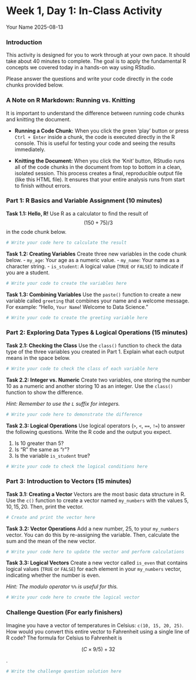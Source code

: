 Week 1, Day 1: In-Class Activity
================
Your Name
2025-08-13

### Introduction

This activity is designed for you to work through at your own pace. It
should take about 40 minutes to complete. The goal is to apply the
fundamental R concepts we covered today in a hands-on way using RStudio.

Please answer the questions and write your code directly in the code
chunks provided below.

### A Note on R Markdown: Running vs. Knitting

It is important to understand the difference between running code chunks
and knitting the document.

- **Running a Code Chunk:** When you click the green ‘play’ button or
  press `Ctrl + Enter` inside a chunk, the code is executed directly in
  the R console. This is useful for testing your code and seeing the
  results immediately.

- **Knitting the Document:** When you click the ‘Knit’ button, RStudio
  runs all of the code chunks in the document from top to bottom in a
  clean, isolated session. This process creates a final, reproducible
  output file (like this HTML file). It ensures that your entire
  analysis runs from start to finish without errors.

### Part 1: R Basics and Variable Assignment (10 minutes)

**Task 1.1: Hello, R!** Use R as a calculator to find the result of
$$(150 + 75) / 3$$ in the code chunk below.

``` r
# Write your code here to calculate the result
```

**Task 1.2: Creating Variables** Create three new variables in the code
chunk below. - `my_age`: Your age as a numeric value. - `my_name`: Your
name as a character string. - `is_student`: A logical value (`TRUE` or
`FALSE`) to indicate if you are a student.

``` r
# Write your code to create the variables here
```

**Task 1.3: Combining Variables** Use the `paste()` function to create a
new variable called `greeting` that combines your name and a welcome
message. For example: “Hello, `Your Name`! Welcome to Data Science.”

``` r
# Write your code to create the greeting variable here
```

### Part 2: Exploring Data Types & Logical Operations (15 minutes)

**Task 2.1: Checking the Class** Use the `class()` function to check the
data type of the three variables you created in Part 1. Explain what
each output means in the space below.

``` r
# Write your code to check the class of each variable here
```

**Task 2.2: Integer vs. Numeric** Create two variables, one storing the
number 10 as a numeric and another storing 10 as an integer. Use the
`class()` function to show the difference.

*Hint: Remember to use the `L` suffix for integers.*

``` r
# Write your code here to demonstrate the difference
```

**Task 2.3: Logical Operations** Use logical operators (`>`, `<`, `==`,
`!=`) to answer the following questions. Write the R code and the output
you expect.

1.  Is $10$ greater than $5$?
2.  Is “R” the same as “r”?
3.  Is the variable `is_student` true?

``` r
# Write your code to check the logical conditions here
```

### Part 3: Introduction to Vectors (15 minutes)

**Task 3.1: Creating a Vector** Vectors are the most basic data
structure in R. Use the `c()` function to create a vector named
`my_numbers` with the values $5, 10, 15, 20$. Then, print the vector.

``` r
# Create and print the vector here
```

**Task 3.2: Vector Operations** Add a new number, $25$, to your
`my_numbers` vector. You can do this by re-assigning the variable. Then,
calculate the sum and the mean of the new vector.

``` r
# Write your code here to update the vector and perform calculations
```

**Task 3.3: Logical Vectors** Create a new vector called `is_even` that
contains logical values (`TRUE` or `FALSE`) for each element in your
`my_numbers` vector, indicating whether the number is even.

*Hint: The modulo operator `%%` is useful for this.*

``` r
# Write your code here to create the logical vector
```

### Challenge Question (For early finishers)

Imagine you have a vector of temperatures in Celsius:
`c(10, 15, 20, 25)`. How would you convert this entire vector to
Fahrenheit using a single line of R code? The formula for Celsius to
Fahrenheit is

$$
(C \times 9/5) + 32
$$

.

``` r
# Write the challenge question solution here
```
